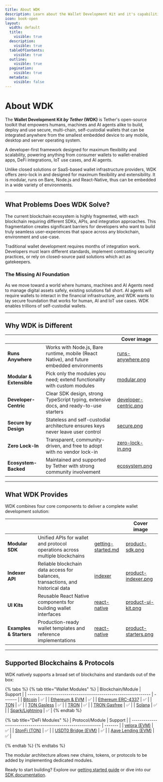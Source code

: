 ```yaml
---
title: About WDK
description: Learn about the Wallet Development Kit and it's capabilities
icon: book-open
layout:
  width: default
  title:
    visible: true
  description:
    visible: true
  tableOfContents:
    visible: true
  outline:
    visible: true
  pagination:
    visible: true
  metadata:
    visible: false
---
```


# About WDK

The **Wallet Development Kit _by Tether_ (WDK)** is Tether's open-source toolkit that empowers humans, machines and AI agents alike to build, deploy and use secure, multi-chain, self-custodial wallets that can be integrated anywhere from the smallest embedded device to any mobile, desktop and server operating system.

A developer-first framework designed for maximum flexibility and scalability, powering anything from consumer wallets to wallet-enabled apps, DeFi integrations, IoT use cases, and AI agents.

Unlike closed solutions or SaaS-based wallet infrastructure providers, WDK offers zero-lock in and designed for maximum flexibility and extensibility. It is modular, runs on Bare, Node.js and React-Native, thus can be embedded in a wide variety of environments.

***

## What Problems Does WDK Solve?

The current blockchain ecosystem is highly fragmented, with each blockchain requiring different SDKs, APIs, and integration approaches. This fragmentation creates significant barriers for developers who want to build truly seamless user-experiences that space across any blockchain, environment and use-case.

Traditional wallet development requires months of integration work. Developers must learn different standards, implement contrasting security practices, or rely on closed-source paid solutions which act as gatekeepers.

### **The Missing AI Foundation**

As we move toward a world where humans, machines and AI Agents need to manage digital assets safely, existing solutions fall short. AI agents will require wallets to interact in the financial infrastructure, and WDK wants to lay secure foundation that works for human, AI and IoT use cases. WDK enables trillions of self-custodial wallets.

***

## Why WDK is Different

<table data-view="cards">
	<thead>
		<tr>
			<th></th>
			<th></th>
			<th data-hidden data-card-cover data-type="image">Cover image</th>
		</tr>
	</thead>
	<tbody>
		<tr>
			<td>
				<strong>Runs Anywhere</strong>
			</td>
			<td>Works with Node.js, Bare runtime, mobile (React Native), and future embedded environments</td>
			<td>
				<a href="../assets/runs-anywhere.png">runs-anywhere.png</a>
			</td>
		</tr>
		<tr>
			<td>
				<strong>Modular &#x26; Extensible</strong>
			</td>
			<td>Pick only the modules you need; extend functionality with custom modules</td>
			<td>
				<a href="../assets/modular.png">modular.png</a>
			</td>
		</tr>
		<tr>
			<td>
				<strong>Developer-Centric</strong>
			</td>
			<td>Clear SDK design, strong TypeScript typing, extensive docs, and ready-to-use starters</td>
			<td>
				<a href="../assets/developer-centric.png">developer-centric.png</a>
			</td>
		</tr>
		<tr>
			<td>
				<strong>Secure by Design</strong>
			</td>
			<td>Stateless and self-custodial architecture ensures keys never leave user control</td>
			<td>
				<a href="../assets/secure.png">secure.png</a>
			</td>
		</tr>
		<tr>
			<td>
				<strong>Zero Lock-In</strong>
			</td>
			<td>Transparent, community-driven, and free to adopt with no vendor lock-in</td>
			<td>
				<a href="../assets/zero-lock-in.png">zero-lock-in.png</a>
			</td>
		</tr>
		<tr>
			<td>
				<strong>Ecosystem-Backed</strong>
			</td>
			<td>Maintained and supported by Tether with strong community involvement</td>
			<td>
				<a href="../assets/ecosystem.png">ecosystem.png</a>
			</td>
		</tr>
	</tbody>
</table>


***

## What WDK Provides

WDK combines four core components to deliver a complete wallet development solution:

<table data-card-size="large" data-view="cards">
	<thead>
		<tr>
			<th></th>
			<th></th>
			<th data-hidden data-card-target data-type="content-ref"></th>
			<th data-hidden data-card-cover data-type="image">Cover image</th>
		</tr>
	</thead>
	<tbody>
		<tr>
			<td>
				<strong>Modular SDK</strong>
			</td>
			<td>Unified APIs for wallet and protocol operations across multiple blockchains</td>
			<td>
				<a href="../sdk/get-started.md">getting-started.md</a>
			</td>
			<td>
				<a href="../assets/product-sdk.png">product-sdk.png</a>
			</td>
		</tr>
		<tr>
			<td>
				<strong>Indexer API</strong>
			</td>
			<td>Reliable blockchain data access for balances, transactions, and historical data</td>
			<td>
				<a href="../tools/indexer-api/README.md">indexer</a>
			</td>
			<td>
				<a href="../assets/product-indexer.png">product-indexer.png</a>
			</td>
		</tr>
		<tr>
			<td>
				<strong>UI Kits</strong>
			</td>
			<td>Reusable React Native components for building wallet interfaces</td>
			<td>
				<a href="../ui-kits/react-native-ui-kit/">react-native</a>
			</td>
			<td>
				<a href="../assets/product-ui-kit.png">product-ui-kit.png</a>
			</td>
		</tr>
		<tr>
			<td>
				<strong>Examples &#x26; Starters</strong>
			</td>
			<td>Production-ready wallet templates and reference implementations</td>
			<td>
				<a href="../examples-and-starters/react-native-starter.md">react-native</a>
			</td>
			<td>
				<a href="../assets/product-starters.png">product-starters.png</a>
			</td>
		</tr>
	</tbody>
</table>

***

## Supported Blockchains & Protocols

WDK natively supports a broad set of blockchains and standards out of the box:

{% tabs %}
{% tab title="Wallet Modules" %}
| Blockchain/Module                                               | Support |
| --------------------------------------------------------------- | ------- |
| [Bitcoin](../sdk/wallet-modules/wallet-btc/)                    | ✅       |
| [Ethereum & EVM](../sdk/wallet-modules/wallet-evm/)             | ✅       |
| [Ethereum ERC-4337](../sdk/wallet-modules/wallet-evm-erc-4337/) | ✅       |
| [TON](../sdk/wallet-modules/wallet-ton/)                        | ✅       |
| [TON Gasless](../sdk/wallet-modules/wallet-ton-gasless/)        | ✅       |
| [TRON](../sdk/wallet-modules/wallet-tron/)                      | ✅       |
| [TRON Gasfree](../sdk/wallet-modules/wallet-tron-gasfree/)      | ✅       |
| [Solana](../sdk/wallet-modules/wallet-solana/)                  | ✅       |
| [Spark/Lightning](../sdk/wallet-modules/wallet-spark/)          | ✅       |
{% endtab %}

{% tab title="DeFi Modules" %}
| Protocol/Module                                                | Support |
| -------------------------------------------------------------- | ------- |
| [velora (EVM)](../sdk/swap-modules/swap-velora-evm/)       | ✅       |
| [StonFi (TON)](../sdk/swap-modules/swap-stonfi-ton/)           | ✅       |
| [USDT0 Bridge (EVM)](../sdk/bridge-modules/bridge-usdt0-evm/)  | ✅       |
| [Aave Lending (EVM)](../sdk/lending-modules/lending-aave-evm/) | ✅       |
<!-- | [USDT0 Bridge (TON)](../sdk/bridge-modules/bridge-usdt0-ton/)  | ✅       | -->


{% endtab %}
{% endtabs %}

The modular architecture allows new chains, tokens, or protocols to be added by implementing dedicated modules.

Ready to start building? Explore our [getting started guide](../start-building/nodejs-bare-quickstart.md) or dive into our [SDK documentation](../sdk/get-started.md). 
